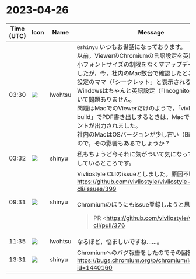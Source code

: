 # 2023-04-26

|Time (UTC)|Icon|Name|Message|
|---|---|---|---|
|03:30|![](https://secure.gravatar.com/avatar/6a1342affe7c337c61db338b633abef3.jpg?s=72&d=https%3A%2F%2Fa.slack-edge.com%2Fdf10d%2Fimg%2Favatars%2Fava_0024-72.png)|lwohtsu|`@shinyu` いつもお世話になっております。<br>以前，ViewerのChromiumの言語設定を英語にして，最小フォントサイズの制限をなくすアップデートがありましたが，今，社内のMac数台で確認したところ，日本語設定のママ（「シークレット」と表示される）でした。Windowsはちゃんと英語設定（「Incognito」）になっていて問題ありません。<br>問題はMacでのViewerだけのようで，「vivliostyle build」でPDF書き出しするときは，Macでも小さいフォントが出力されました。<br>社内のMacはOSバージョンが少し古い（Big Surなど）ので，その影響もあるでしょうか？|
|03:32|![](https://avatars.slack-edge.com/2018-04-27/354445776386_e258f5ed5ba887b08668_72.jpg)|shinyu|私もちょうど今それに気がついて気になって調べようとしているところです。|
|09:31|![](https://avatars.slack-edge.com/2018-04-27/354445776386_e258f5ed5ba887b08668_72.jpg)|shinyu|Vivliostyle CLIのissueとしました。原因不明です。<br><https://github.com/vivliostyle/vivliostyle-cli/issues/399><br><br>Chromiumのほうにもissue登録しようと思います。<br><blockquote>PR <https://github.com/vivliostyle/vivliostyle-cli/pull/376|#376> (v6.3.0) で preview コマンドで Chromium を起動するときに `--lang=en` オプションを指定することで、日本語などの環境で起きるChromiumでの最小フォントサイズの問題を回避するようにしました。<br><br>しかし今日、Mac上で `vivliostyle preview` を起動したところ、Chromium の `--lang=en` オプションが機能していないようで、ブラウザのUIが日本語になっていて最小フォントサイズの制限も復活していました。<br><br>なぜ突然Chromiumの `--lang` オプションが機能しなくなったのか、不思議です。<br><br>Vivliostyle CLIの最新版（v7.2.4、Chromium 112.0.5615.29）だけではなく、過去のバージョンを試しても同じでした。  <br>（`--lang=en` オプション指定を追加した直後のバージョン（v6.3.0、Chromium 111.0.5563.19） から最新版までをテストしたがいずれも問題あり。）<br><br>Vivliostyle CLIやPlaywrightを通さないで、Chromiumの実行ファイルに直接 `--lang=en` を指定して起動しても同じです。<br><br>また、macOSのバージョンが違う複数のMac（いずれも言語の設定は日本語）で試しましたが、そのいずれでも同じでした（macOSのバージョン 13.3.1、11.6.6、10.13.6 の3つ）。<br><br>WindowsではそのようなことはなくMacでだけ起きている問題のようです。</blockquote>|
|11:35|![](https://secure.gravatar.com/avatar/6a1342affe7c337c61db338b633abef3.jpg?s=72&d=https%3A%2F%2Fa.slack-edge.com%2Fdf10d%2Fimg%2Favatars%2Fava_0024-72.png)|lwohtsu|なるほど，悩ましいですね……。|
|13:31|![](https://avatars.slack-edge.com/2018-04-27/354445776386_e258f5ed5ba887b08668_72.jpg)|shinyu|Chromiumへのバグ報告をしたのでその回答を待ちます:<br><https://bugs.chromium.org/p/chromium/issues/detail?id=1440160>|
